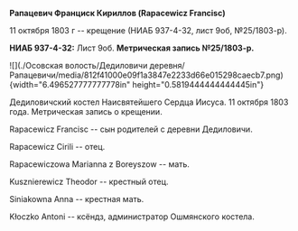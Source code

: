 **Рапацевич Франциск Кириллов (Rapacewicz Francisc)**

11 октября 1803 г -- крещение (НИАБ 937-4-32, лист 9об, №25/1803-р).

**НИАБ 937-4-32:** Лист 9об. **Метрическая запись №25/1803-р.**

![](./Осовская волость/Дедиловичи деревня/Рапацевичи/media/812f41000e09f1a3847e2233d66e015298caecb7.png){width="6.496527777777778in"
height="0.5819444444444445in"}

Дедиловичский костел Наисвятейшего Сердца Иисуса. 11 октября 1803 года.
Метрическая запись о крещении.

Rapacewicz Francisc -- сын родителей с деревни Дедиловичи.

Rapacewicz Cirili -- отец.

Rapacewiczowa Marianna z Boreyszow -- мать.

Kusznierewicz Theodor -- крестный отец.

Siniakowna Anna -- крестная мать.

Kłoczko Antoni -- ксёндз, администратор Ошмянского костела.
